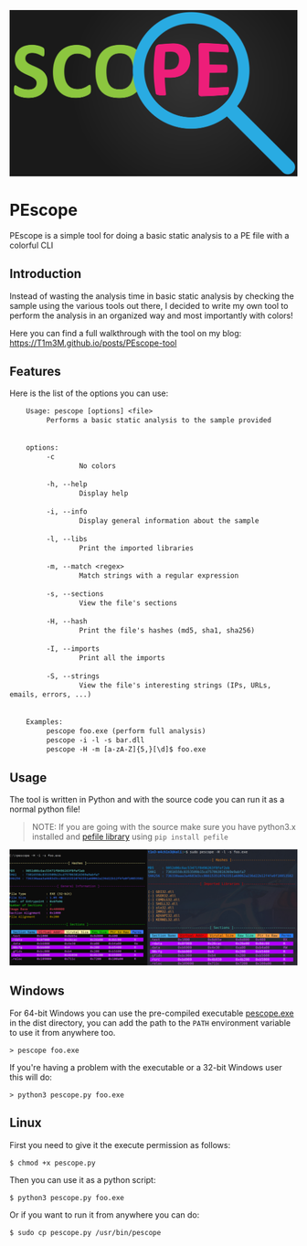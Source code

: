 ![PEscope Cover](/assets/PEscope-cover.png)

# PEscope

PEscope is a simple tool for doing a basic static analysis to a PE file with a colorful CLI


## Introduction

Instead of wasting the analysis time in basic static analysis by checking the sample using the various tools out there, I decided to write my own tool to perform the analysis in an organized way and most importantly with colors!

Here you can find a full walkthrough with the tool on my blog: https://T1m3M.github.io/posts/PEscope-tool


## Features

Here is the list of the options you can use:

```
    Usage: pescope [options] <file>
         Performs a basic static analysis to the sample provided


    options:
         -c
                 No colors

         -h, --help
                 Display help

         -i, --info
                 Display general information about the sample

         -l, --libs
                 Print the imported libraries

         -m, --match <regex>
                 Match strings with a regular expression

         -s, --sections
                 View the file's sections

         -H, --hash
                 Print the file's hashes (md5, sha1, sha256)

         -I, --imports
                 Print all the imports

         -S, --strings
                 View the file's interesting strings (IPs, URLs, emails, errors, ...)


    Examples:
         pescope foo.exe (perform full analysis)
         pescope -i -l -s bar.dll
         pescope -H -m [a-zA-Z]{5,}[\d]$ foo.exe
```

## Usage

The tool is written in Python and with the source code you can run it as a normal python file!

> NOTE: If you are going with the source make sure you have python3.x installed and [pefile library](https://pypi.org/project/pefile/) using ```pip install pefile```


![PEscope on Windows and Linux](/assets/pescope-win-linux.jpg)


## Windows

For 64-bit Windows you can use the pre-compiled executable [pescope.exe](dist/) in the dist directory, you can add the path to the ```PATH``` environment variable to use it from anywhere too.

```console
> pescope foo.exe
```

If you're having a problem with the executable or a 32-bit Windows user this will do:

```console
> python3 pescope.py foo.exe

```


## Linux

First you need to give it the execute permission as follows:

```terminal
$ chmod +x pescope.py
```

Then you can use it as a python script:

```terminal
$ python3 pescope.py foo.exe
```

Or if you want to run it from anywhere you can do:

```terminal
$ sudo cp pescope.py /usr/bin/pescope
```

